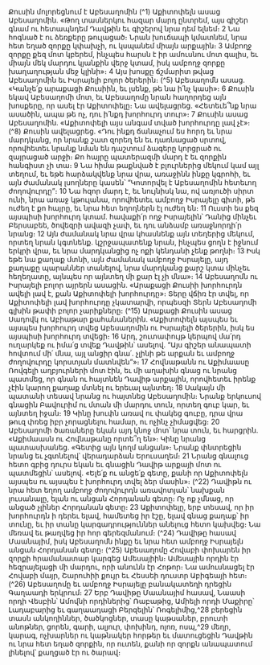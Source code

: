 
Քուսին մոլորեցնում է Աբեսաղոմին
(^1) Աքիտոփելն ասաց Աբեսաղոմին. «Թող տասներկու հազար մարդ ընտրեմ, այս գիշեր գնամ ու հետապնդեմ
Դավթին եւ գիշերով նրա դեմ ելնեմ։ 2 Նա հոգնած է ու ձեռքերը թուլացած։ Նրան խուճապի կմատնեմ, նրա հետ եղած
զորքը կփախչի, ու կսպանեմ միայն արքային։ 3 Ամբողջ զորքը քեզ մոտ կբերեմ, ինչպես հարսն է իր ամուսնու մոտ գալիս,
եւ միայն մեկ մարդու կյանքին վերջ կտամ, իսկ ամբողջ զորքը խաղաղության մեջ կլինի»։ 4 Այս խոսքը ճշմարիտ թվաց
Աբեսաղոմին եւ Իսրայելի բոլոր ծերերին։
(^5) Աբեսաղոմն ասաց. «Կանչե՛ք արաքացի Քուսիին, եւ լսենք, թե նա ի՛նչ կասի»։ 6 Քուսին եկավ Աբեսաղոմի մոտ, եւ
Աբեսաղոմը նրան հաղորդեց այն խոսքերը, որ ասել էր Աքիտոփելը։ Նա ավելացրեց. «Հետեւե՞նք նրա ասածին, ապա թե
ոչ, դու ի՛նքդ խորհուրդ տուր»։ 7 Քուսին ասաց Աբեսաղոմին. «Աքիտոփելի այս անգամ տված խորհուրդը լավ չէ»։
(^8) Քուսին ավելացրեց. «Դու ինքդ ճանաչում ես հորդ եւ նրա մարդկանց, որ նրանք շատ զորեղ են եւ դառնացած սրտով,
որովհետեւ նրանք նման են դաշտում ձագերը կորցրած ու զայրացած արջի։ Քո հայրը պատերազմի մարդ է եւ զորքին
հանգիստ չի տա։ 9 Նա հիմա թաքնված է բլուրներից մեկում կամ այլ տեղում, եւ եթե հարձակվենք նրա վրա, առաջինն
ինքը կգրոհի, եւ այն ժամանակ լսողները կասեն՝ “Կոտորվել է Աբեսաղոմին հետեւող ժողովուրդը”։ 10 Նա հզոր մարդ է, եւ
նույնիսկ նա, ով առյուծի սիրտ ունի, նրա առաջ կթուլանա, որովհետեւ ամբողջ Իսրայելը գիտի, թե ուժեղ է քո հայրը, եւ
նրա հետ եղողներն էլ ուժեղ են։ 11 Ուստի ես քեզ այսպիսի խորհուրդ կտամ. հավաքի՛ր ողջ Իսրայելին՝ Դանից մինչեւ
Բերսաբեե, ծովեզրի ավազի չափ, եւ դու անձամբ առաջնորդի՛ր նրանց։ 12 Այն ժամանակ նրա վրա կհասնենք այն
տեղերից մեկում, որտեղ նրան կգտնենք. կշրջապատենք նրան, ինչպես ցողն է իջնում երկրի վրա, եւ նրա մարդկանցից
ոչ ոքի կենդանի չենք թողնի։ 13 Իսկ եթե նա քաղաք մտնի, այն ժամանակ ամբողջ Իսրայելը, այդ քաղաքը պարաններ
տանելով, նրա մարդկանց քարշ կտա մինչեւ հեղեղատը, այնպես որ այնտեղ մի քար էլ չի մնա»։ 14 Աբեսաղոմն ու Իսրայելի
բոլոր այրերն ասացին. «Արաքացի Քուսիի խորհուրդն ավելի լավ է, քան Աքիտոփելի խորհուրդը»։ Տերը վճիռ էր տվել,
որ Աքիտոփելի լավ խորհուրդը չկատարվի, որպեսզի Տերն Աբեսաղոմի գլխին թափի բոլոր չարիքները։
(^15) Արաքացի Քուսին ասաց Սադովկ ու Աբիաթար քահանաներին. «Աքիտոփելն այսպես եւ այսպես խորհուրդ տվեց
Աբեսաղոմին ու Իսրայելի ծերերին, իսկ ես այսպիսի խորհուրդ տվեցի։ 16 Արդ, շուտափույթ կերպով մա՛րդ ուղարկեք ու
իմա՛ց տվեք Դավթին՝ ասելով. “Այս գիշեր անապատի հովտում մի՛ մնա, այլ անցիր գնա՛. չլինի թե արքան եւ ամբողջ
ժողովուրդը կորստյան մատնվեն”»։ 17 Հովնաթանն ու Աքիմաասը Ռովգելի աղբյուրների մոտ էին, եւ մի աղախին գնաց
ու նրանց պատմեց, որ գնան ու հայտնեն Դավիթ արքային, որովհետեւ իրենք չէին կարող քաղաք մտնել ու երեւալ
այնտեղ։ 18 Սակայն մի պատանի տեսավ նրանց ու հայտնեց Աբեսաղոմին։ Նրանք երկուսով գնացին Բավուրիմ ու մտան
մի մարդու տուն, որտեղ գուբ կար, եւ այնտեղ իջան։ 19 Կինը խուփն առավ ու փակեց գուբը, դրա վրա թուզ փռեց իբր
չորացնելու համար, ու ոչինչ չիմացվեց։ 20 Աբեսաղոմի ծառաները եկան այդ կնոջ մոտ՝ նրա տուն, եւ հարցրին.
«Աքիմաասն ու Հովնաթանը որտե՞ղ են»։ Կինը նրանց պատասխանեց. «Գետից այն կողմ անցան»։ Նրանք փնտրեցին
նրանց եւ չգտնելով՝ վերադարձան Երուսաղեմ։ 21 Նրանց գնալուց հետո գբից դուրս եկան եւ գնացին Դավիթ արքայի մոտ
ու պատմեցին՝ ասելով. «Ելե՛ք ու անցե՛ք գետը, քանի որ Աքիտոփելն այսպես ու այսպես է խորհուրդ տվել ձեր մասին»։
(^22) Դավիթն ու նրա հետ եղող ամբողջ ժողովուրդն առավոտյան՝ նախքան լուսանալը, ելան ու անցան Հորդանան գետը։
Ոչ ոք չմնաց, որ անցած չլիներ Հորդանան գետը։ 23 Աքիտոփելը, երբ տեսավ, որ իր խորհուրդն ի դերեւ ելավ, համետեց
իր էշը, ելավ գնաց քաղաք՝ իր տունը, եւ իր տանը կարգադրություններ անելուց հետո կախվեց։ Նա մեռավ եւ թաղվեց իր
հոր գերեզմանում։
(^24) Դավիթը հասավ Մաանայիմ, իսկ Աբեսաղոմն ինքը եւ նրա հետ ամբողջ Իսրայելն անցան Հորդանան գետը։
(^25) Աբեսաղոմը Հովաբի փոխարեն իր զորքի հրամանատար կարգեց Ամեսայիին։ Ամեսային որդին էր հեզրայելացի մի
մարդու, որի անունն էր Հոթոր։ Նա ամուսնացել էր Հովաբի մայր, Շարուհիի քույր եւ Հեսսեի դուստր Աբիգեայի հետ։
(^26) Աբեսաղոմը եւ ամբողջ Իսրայելը բանակատեղի դրեցին Գաղաադի երկրում։ 27 Երբ Դավիթը Մաանայիմ հասավ,
Նաասի որդի Վեսբին՝ Ամովնի որդիներից՝ Ռաբաթից, Ամիելի որդի Մաքիրը՝ Լադաբարից եւ գաղաադացի Բերզելին՝
Ռոգելիմից,^28 բերեցին տասն անկողիններ, ծածկոցներ, տասը կաթսաներ, բրուտի անոթներ, ցորեն, գարի, ալյուր,
փոխինդ, ոլոռ, ոսպ,^29 մեղր, կարագ, ոչխարներ ու կաթնակեր հորթեր եւ մատուցեցին Դավթին ու նրա հետ եղած զորքին,
որ ուտեն, քանի որ զորքն անապատում լինելով՝ քաղցած էր ու ծարավ։
